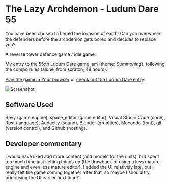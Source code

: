# The Lazy Archdemon - Ludum Dare 55

You have been chosen to herald the invasion of earth!
Can you overwhelm the defenders before the archdemon gets bored and decides to replace you?

A reverse tower defence game / idle game.

My entry to the 55:th Ludum Dare game jam (theme: *Summoning*), following the compo rules (alone, from scratch, 48 hours).

[Play the game in Your browser](https://aggrathon.github.io/LudumDare55/) or [check out the Ludum Dare entry](https://ldjam.com/events/ludum-dare/55/the-lazy-archdemon)!

![Screenshot](screenshot.png)

## Software Used

Bevy (game engine), space_editor (game editor), Visual Studio Code (code), Rust (language), Audacity (sound), Blender (graphics), Macondo (font), git (version control), and Github (hosting).


## Developer commentary

I would have liked add more content (and models for the units), but spent too much time just setting things up (the drawback of using a less mature engine and even less mature editor).
I added the UI relatively late, but I really felt the game coming together after that, so maybe I should try prioritising the UI earlier next time?